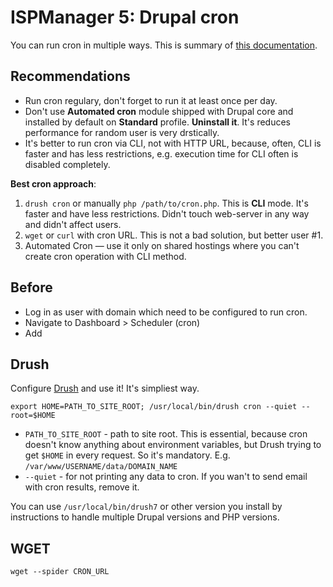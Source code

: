 # ISPManager 5: Drupal cron

You can run cron in multiple ways. This is summary of [this documentation](https://www.drupal.org/docs/7/setting-up-cron/configuring-cron-jobs-using-the-cron-command).

## Recommendations

- Run cron regulary, don't forget to run it at least once per day.
- Don't use **Automated cron** module shipped with Drupal core and installed by default on **Standard** profile. **Uninstall it**. It's reduces performance for random user is very drstically.
- It's better to run cron via CLI, not with HTTP URL, because, often, CLI is faster and has less restrictions, e.g. execution time for CLI often is disabled completely.

**Best cron approach**:

1. `drush cron` or manually `php /path/to/cron.php`. This is **CLI** mode. It's faster and have less restrictions. Didn't touch web-server in any way and didn't affect users.
2. `wget` or `curl` with cron URL. This is not a bad solution, but better user #1.
3. Automated Cron — use it only on shared hostings where you can't create cron operation with CLI method.

## Before

- Log in as user with domain which need to be configured to run cron.
- Navigate to Dashboard > Scheduler (cron)
- Add

## Drush

Configure [Drush](install-drush.md) and use it! It's simpliest way.

`export HOME=PATH_TO_SITE_ROOT; /usr/local/bin/drush cron --quiet --root=$HOME`

- `PATH_TO_SITE_ROOT` - path to site root. This is essential, because cron doesn't know anything about environment variables, but Drush trying to get `$HOME` in every request. So it's mandatory. E.g. `/var/www/USERNAME/data/DOMAIN_NAME`
- `--quiet` - for not printing any data to cron. If you wan't to send email with cron results, remove it.

You can use `/usr/local/bin/drush7` or other version you install by instructions to handle multiple Drupal versions and PHP versions.

## WGET

`wget --spider CRON_URL`
